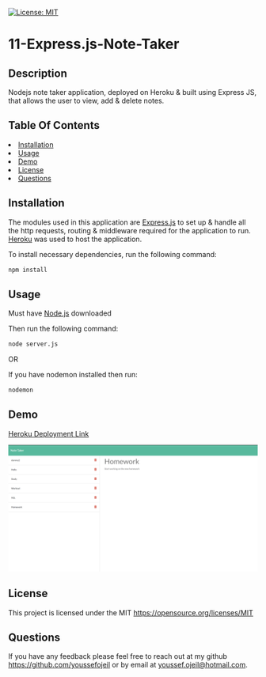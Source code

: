 [![License: MIT](https://img.shields.io/badge/License-MIT-yellow.svg)](https://opensource.org/licenses/MIT)
# 11-Express.js-Note-Taker
## Description
Nodejs note taker application, deployed on Heroku & built using Express JS, that allows the user to view, add & delete notes.


## Table Of Contents
<li><a href="#installation">Installation</a></li>
<li><a href="#usage">Usage</a></li>
<li><a href="#demo">Demo</a></li>
<li><a href="#license">License</a></li>
<li><a href="#questions">Questions</a></li>

## Installation
The modules used in this application are [Express.js](https://expressjs.com/) to set up & handle all the http requests, routing & middleware required for the application to run. [Heroku](https://www.heroku.com/home) was used to host the application.

To install necessary dependencies, run the following command:
```sh
npm install
```

## Usage
Must have [Node.js](https://nodejs.org/en/) downloaded

Then run the following command: 
```sh 
node server.js
```

OR

If you have nodemon installed then run: 
```sh
nodemon
```

## Demo
[Heroku Deployment Link](https://possessed-corpse-09283.herokuapp.com/notes)

<img src="./images/note-page.png" />

## License
This project is licensed under the MIT https://opensource.org/licenses/MIT


## Questions
If you have any feedback please feel free to reach out at my github https://github.com/youssefojeil or by email at youssef.ojeil@hotmail.com.
